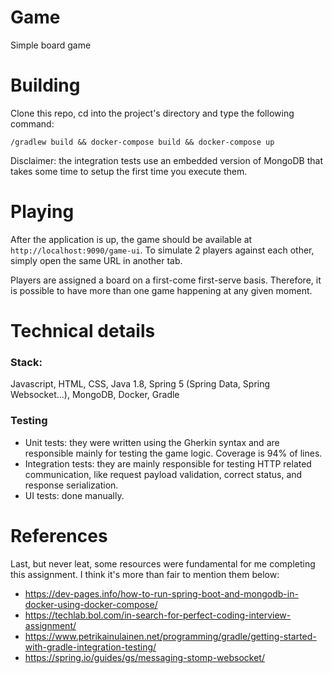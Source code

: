 # Game
Simple board game

# Building

Clone this repo, cd into the project's directory and type the following command:

`/gradlew build && docker-compose build && docker-compose up`

Disclaimer: the integration tests use an embedded version of MongoDB that takes some time to setup the first time you execute them. 


# Playing

After the application is up, the game should be available at `http://localhost:9090/game-ui`. To simulate 2 players against each other, simply open the same URL in another tab.

Players are assigned a board on a first-come first-serve basis. Therefore, it is possible to have more than one game happening at any given moment.

# Technical details

### Stack: 
Javascript, HTML, CSS, Java 1.8, Spring 5 (Spring Data, Spring Websocket...), MongoDB, Docker, Gradle

### Testing
* Unit tests: they were written using the Gherkin syntax and are responsible mainly for testing the game logic. Coverage is 94% of lines.
* Integration tests: they are mainly responsible for testing HTTP related communication, like request payload validation, correct status, and response serialization.
* UI tests: done manually.

# References

Last, but never leat, some resources were fundamental for me completing this assignment. I think it's more than fair to mention them below:

* https://dev-pages.info/how-to-run-spring-boot-and-mongodb-in-docker-using-docker-compose/
* https://techlab.bol.com/in-search-for-perfect-coding-interview-assignment/
* https://www.petrikainulainen.net/programming/gradle/getting-started-with-gradle-integration-testing/
* https://spring.io/guides/gs/messaging-stomp-websocket/



